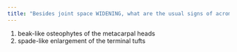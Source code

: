 ```yaml
---
title: "Besides joint space WIDENING, what are the usual signs of acromegaly osteoarthropathy in the hands"
---
```

1) beak-like osteophytes of the metacarpal heads
2) spade-like enlargement of the terminal tufts

